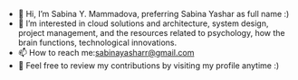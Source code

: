 - 👋 Hi, I’m Sabina Y. Mammadova, preferring Sabina Yashar as full name :)
- 👀 I’m interested in cloud solutions and architecture, system design, project management, and the resources related to psychology, how the brain functions, technological innovations. 
- 📫 How to reach me:sabinayasharr@gmail.com
- 🧐 Feel free to review my contributions by visiting my profile anytime :)

<!---
sabinayashar/sabinayashar is a ✨ special ✨ repository because its `README.md` (this file) appears on your GitHub profile.
You can click the Preview link to take a look at your changes.
--->
